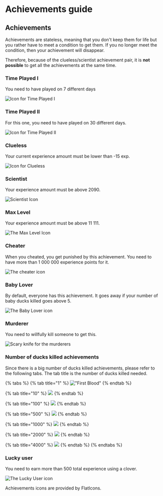 # Achievements guide

## Achievements

Achievements are stateless, meaning that you don't keep them for life but you rather have to meet a condition to get them. If you no longer meet the condition, then your achievement will disappear.

Therefore, because of the clueless/scientist achievement pair, it is **not possible** to get all the achievements at the same time.

### Time Played I

You need to have played on 7 different days

![Icon for Time Played I](../.gitbook/assets/time_played_1.svg)

### Time Played II

For this one, you need to have played on 30 different days.

![Icon for Time Played II](../.gitbook/assets/time_played_2.svg)

### Clueless

Your current experience amount must be lower than -15 exp.

![Icon for Clueless](../.gitbook/assets/clueless.svg)

### Scientist

Your experience amount must be above 2090.

![Scientist Icon](../.gitbook/assets/scientist.svg)

### Max Level

Your experience amount must be above 11 111.

![The Max Level Icon](../.gitbook/assets/max_level.svg)

### Cheater

When you cheated, you get punished by this achievement. You need to have more than 1 000 000 experience points for it.

![The cheater icon](../.gitbook/assets/cheater.svg)

### Baby Lover

By default, everyone has this achievement. It goes away if your number of baby ducks killed goes above 5.

![The Baby Lover icon](../.gitbook/assets/baby_lover.svg)

### Murderer

You need to willfully kill someone to get this.

![Scary knife for the murderers](../.gitbook/assets/murderer.svg)

### Number of ducks killed achievements

Since there is a big number of ducks killed achievements, please refer to the following tabs. The tab title is the number of ducks killed needed.

{% tabs %}
{% tab title="1" %}
![&quot;First Blood&quot;](../.gitbook/assets/first_blood.svg)
{% endtab %}

{% tab title="10" %}
![](../.gitbook/assets/ducks_killed_1.svg)
{% endtab %}

{% tab title="100" %}
![](../.gitbook/assets/ducks_killed_2.svg)
{% endtab %}

{% tab title="500" %}
![](../.gitbook/assets/ducks_killed_3.svg)
{% endtab %}

{% tab title="1000" %}
![](../.gitbook/assets/ducks_killed_4.svg)
{% endtab %}

{% tab title="2000" %}
![](../.gitbook/assets/ducks_killed_5%20%282%29%20%285%29.svg)
{% endtab %}

{% tab title="4000" %}
![](../.gitbook/assets/ducks_killed_6.svg)
{% endtab %}
{% endtabs %}

### Lucky user

You need to earn more than 500 total experience using a clover.

![The Lucky User icon](../.gitbook/assets/lucky_user.svg)

Achievements icons are provided by FlatIcons.

